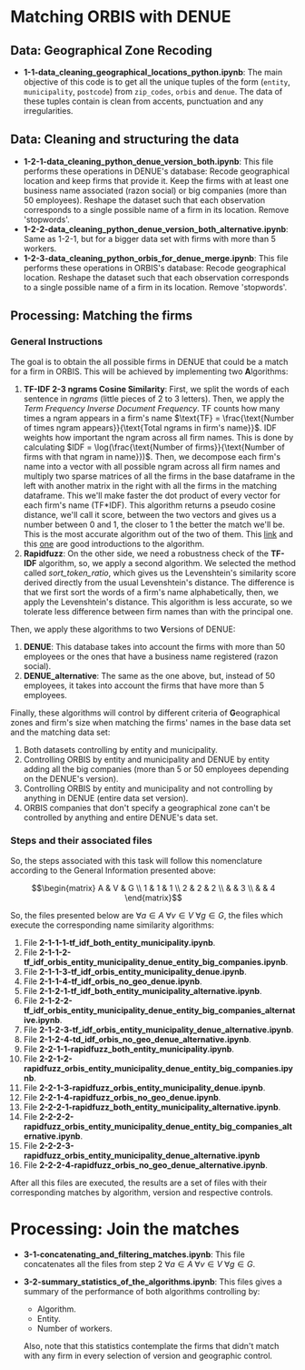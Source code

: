 # Matching ORBIS with DENUE

## Data: Geographical Zone Recoding

- **1-1-data_cleaning_geographical_locations_python.ipynb**: The main objective of this code is to get all the unique tuples of the form (`entity`, `municipality`, `postcode`) from `zip_codes`, `orbis` and `denue`. The data of these tuples contain is clean from accents, punctuation and any irregularities. 

## Data: Cleaning and structuring the data

- **1-2-1-data_cleaning_python_denue_version_both.ipynb**:  This file performs these operations in DENUE's database: Recode geographical location and keep firms that provide it. Keep the firms with at least one business name associated (razon social) or big companies (more than 50 employees). Reshape the dataset such that each observation corresponds to a single possible name of a firm in its location. Remove 'stopwords'. 
- **1-2-2-data_cleaning_python_denue_version_both_alternative.ipynb**: Same as 1-2-1, but for a bigger data set with firms with more than 5 workers. 
- **1-2-3-data_cleaning_python_orbis_for_denue_merge.ipynb**: This file performs these operations in ORBIS's database: Recode geographical location. Reshape the dataset such that each observation corresponds to a single possible name of a firm in its location. Remove 'stopwords'. 

## Processing: Matching the firms

### General Instructions

The goal is to obtain the all possible firms in DENUE that could be a match for a firm in ORBIS. This will be achieved by implementing two **A**lgorithms: 

1. **TF-IDF 2-3 ngrams Cosine Similarity**: First, we split the words of each sentence in *ngrams* (little pieces of 2 to 3 letters). Then, we apply the *Term Frequency Inverse Document Frequency*. TF counts how many times a ngram appears in a firm's name $\text{TF} = \frac{\text{Number of times ngram appears}}{\text{Total ngrams in firm's name}}$. IDF weights how important the ngram across all firm names. This is done by calculating $IDF = \log(\frac{\text{Number of firms}}{\text{Number of firms with that ngram in name}})$.  Then, we decompose each firm's name into a vector with all possible ngram across all firm names and multiply two sparse matrices of all the firms in the base dataframe in the left with another matrix in the right with all the firms in the matching dataframe. This we'll make faster the dot product of every vector for each firm's name (TF*IDF).  This algorithm returns a pseudo cosine distance, we'll call it score, between the two vectors and gives us a number between 0 and 1, the closer to 1 the better the match we'll be. This is the most accurate algorithm out of the two of them. This [link](https://janav.wordpress.com/2013/10/27/tf-idf-and-cosine-similarity/) and this [one](https://bergvca.github.io/2017/10/14/super-fast-string-matching.html) are good introductions to the algorithm. 
2. **Rapidfuzz**: On the other side, we need a robustness check of the **TF-IDF** algorithm, so, we apply a second algorithm. We selected the method called *sort_token_ratio*, which gives us the Levenshtein's similarity score derived directly from the usual Levenshtein's distance. The difference is that we first sort the words of a firm's name alphabetically, then, we apply the Levenshtein's distance. This algorithm is less accurate, so we tolerate less difference between firm names than with the principal one. 

Then, we apply these algorithms to two **V**ersions of DENUE: 

1. **DENUE**: This database takes into account the firms with more than 50 employees or the ones that have a business name registered (razon social). 
2. **DENUE_alternative**: The same as the one above, but, instead of 50 employees, it takes into account the firms that have more than 5 employees. 

Finally, these algorithms will control by different criteria of **G**eographical zones and firm's size when matching the firms' names in the base data set and the matching data set: 

1. Both datasets controlling by entity and municipality. 
2. Controlling ORBIS by entity and municipality and DENUE by entity adding all the big companies (more than 5 or 50 employees depending on the DENUE's version). 
3. Controlling ORBIS by entity and municipality and not controlling by anything in DENUE (entire data set version). 
4. ORBIS companies that don't specify a geographical zone can't be controlled by anything and entire DENUE's data set. 

### Steps and their associated files

So, the steps associated with this task will follow this nomenclature according to the General Information presented above: 

$$\begin{matrix} A & V & G \\ 1 & 1 & 1 \\ 2 & 2 & 2 \\ & & 3 \\ & & 4 \end{matrix}$$

So, the files presented below are $\forall a \in A \; \forall v \in V \; \forall g \in G$, the files which execute the corresponding name similarity algorithms:

1. File **2-1-1-1-tf_idf_both_entity_municipality.ipynb**. 
2. File **2-1-1-2-tf_idf_orbis_entity_municipality_denue_entity_big_companies.ipynb**. 
3. File **2-1-1-3-tf_idf_orbis_entity_municipality_denue.ipynb**. 
4. File **2-1-1-4-tf_idf_orbis_no_geo_denue.ipynb**. 
5. File **2-1-2-1-tf_idf_both_entity_municipality_alternative.ipynb**. 
6. File **2-1-2-2-tf_idf_orbis_entity_municipality_denue_entity_big_companies_alternative.ipynb**. 
7. File **2-1-2-3-tf_idf_orbis_entity_municipality_denue_alternative.ipynb**. 
8. File **2-1-2-4-td_idf_orbis_no_geo_denue_alternative.ipynb**. 
9. File **2-2-1-1-rapidfuzz_both_entity_municipality.ipynb**. 
10. File **2-2-1-2-rapidfuzz_orbis_entity_municipality_denue_entity_big_companies.ipynb**. 
11. File **2-2-1-3-rapidfuzz_orbis_entity_municipality_denue.ipynb**. 
12. File **2-2-1-4-rapidfuzz_orbis_no_geo_denue.ipynb**. 
13. File **2-2-2-1-rapidfuzz_both_entity_municipality_alternative.ipynb**. 
14. File **2-2-2-2-rapidfuzz_orbis_entity_municipality_denue_entity_big_companies_alternative.ipynb**. 
15. File **2-2-2-3-rapidfuzz_orbis_entity_municipality_denue_alternative.ipynb**
16. File **2-2-2-4-rapidfuzz_orbis_no_geo_denue_alternative.ipynb**. 

After all this files are executed, the results are a set of files with their corresponding matches by algorithm, version and respective controls. 

# Processing: Join the matches

- **3-1-concatenating_and_filtering_matches.ipynb**: This file concatenates all the files from step 2 $\forall a \in A \; \forall v \in V \; \forall g \in G$. 

- **3-2-summary_statistics_of_the_algorithms.ipynb**: This files gives a summary of the performance of both algorithms controlling by: 

  - Algorithm. 
  - Entity. 
  - Number of workers. 

  Also, note that this statistics contemplate the firms that didn't match with any firm in every selection of version and geographic control. 
